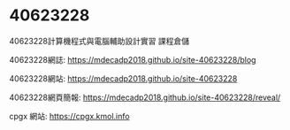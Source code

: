 # 40623228
40623228計算機程式與電腦輔助設計實習 課程倉儲

40623228網誌: https://mdecadp2018.github.io/site-40623228/blog

40623228網站: https://mdecadp2018.github.io/site-40623228

40623228網頁簡報: https://mdecadp2018.github.io/site-40623228/reveal/

cpgx 網站: https://cpgx.kmol.info

